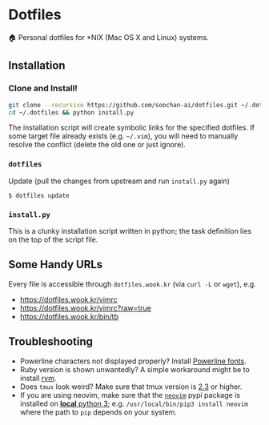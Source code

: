 Dotfiles
========

🏠 Personal dotfiles for \*NIX (Mac OS X and Linux) systems.

Installation
------------

### Clone and Install!
```bash
git clone --recursive https://github.com/soochan-ai/dotfiles.git ~/.dotfiles
cd ~/.dotfiles && python install.py
```
<!--
Note: The option `-j8` (`--jobs 8`) works with Git >= 2.8 (parallel submodule fetching).
For older versions of Git, try without `-j` option.
-->

The installation script will create symbolic links for the specified dotfiles.
If some target file already exists (e.g. `~/.vim`), you will need to manually resolve the conflict (delete the old one or just ignore).

### `dotfiles`

Update (pull the changes from upstream and run `install.py` again)

```
$ dotfiles update
```


### `install.py`

This is a clunky installation script written in python;
the task definition lies on the top of the script file.


Some Handy URLs
---------------

Every file is accessible through `dotfiles.wook.kr` (via `curl -L` or `wget`), e.g.

* https://dotfiles.wook.kr/vimrc
* https://dotfiles.wook.kr/vimrc?raw=true
* https://dotfiles.wook.kr/bin/tb


Troubleshooting
---------------

* Powerline characters not displayed properly? Install [Powerline fonts](https://github.com/powerline/fonts).
* Ruby version is shown unwantedly? A simple workaround might be to install [rvm](https://rvm.io/).
* Does `tmux` look weird? Make sure that tmux version is [2.3](etc/ubuntu-setup.sh) or higher.
* If you are using neovim, make sure that the [`neovim`](https://pypi.python.org/pypi/neovim/) pypi package is installed on [**local** python 3](https://github.com/wookayin/dotfiles/blob/master/nvim/init.vim);
  e.g. `/usr/local/bin/pip3 install neovim` where the path to `pip` depends on your system.
